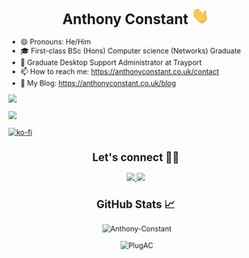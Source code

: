 
<h1 align="center">Anthony Constant <img src="https://github.com/ABSphreak/ABSphreak/blob/master/gifs/Hi.gif" width="35px"></h1>

- 😄 Pronouns: He/Him
- 🎓 First-class BSc (Hons) Computer science (Networks) Graduate 
- 💼 Graduate Desktop Support Administrator at Trayport 
- 📫 How to reach me: https://anthonyconstant.co.uk/contact
- 🍟 My Blog: https://anthonyconstant.co.uk/blog

<img src="https://i.postimg.cc/LYdchw56/MAIN-00-00-00-00-00-30-1.gif" width="300px">

![](https://komarev.com/ghpvc/?username=your-github-PlugAC&color=brightgreen)

[![ko-fi](https://ko-fi.com/img/githubbutton_sm.svg)](https://ko-fi.com/W7W144CAO)


<h2 align= "center"> Let's connect 🤝🏼 </h2>

<p align="center">  <a href="https://www.linkedin.com/in/anthony-constant-5217721a9/" target="blank"><img src="https://img.shields.io/badge/LinkedIn-0077B5?style=for-the-badge&logo=linkedin&logoColor=white" /> </a> <a href="https://www.instagram.com/anthonyconstant.co.uk/" target="blank"><img src="https://img.shields.io/badge/Instagram-E4405F?style=for-the-badge&logo=instagram&logoColor=white" /> </a> </p>



<h2 align= "center">GitHub Stats 📈</h2>
<p align="center">&nbsp;<img align="center" src= "https://github-readme-stats.vercel.app/api?username=Anthony-Constant&show_icons=truen&icon_color=bb2acf&count_private=true&theme=algolia&bg_color=0500206A" alt="Anthony-Constant" /> </p>
<!-- blueberry_duo&bg_color=151515 -->
<!--  ![Vari's GitHub stats](https://github-readme-stats.vercel.app/api?username=varshitha1707&show_icons=truen&icon_color=bb2acf&count_private=true&theme=radical)  -->
 
<!-- <p align="center">&nbsp;<img align="center" src= "https://github-readme-stats.vercel.app/api/top-langs/?username=varshitha1707&layout=compact&theme=radical" alt="PlugAC" /> </p> -->

<p align="center">&nbsp;<img align="center" src= "https://github-readme-streak-stats.herokuapp.com/?user=Anthony-Constant&layout=compact&theme=blueberry_duo&background=0500206A&dates=3795DD" alt="PlugAC" /> </p>

